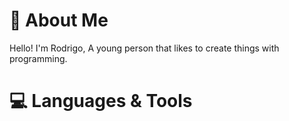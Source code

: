 # 👤 About Me
Hello! I'm Rodrigo, A young person that likes to create things with programming.

# 💻 Languages & Tools

